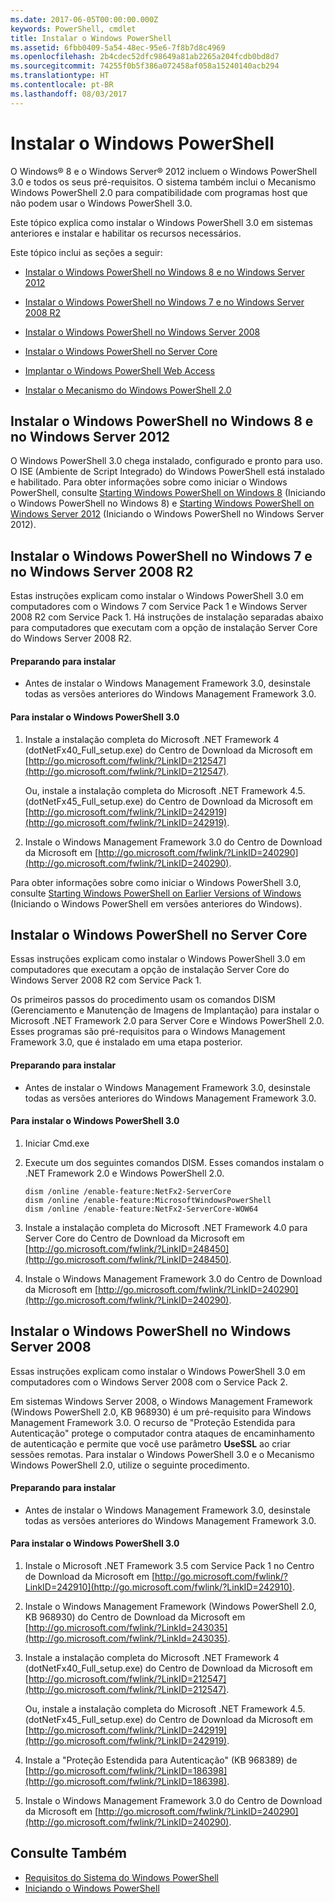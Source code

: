 ```yaml
---
ms.date: 2017-06-05T00:00:00.000Z
keywords: PowerShell, cmdlet
title: Instalar o Windows PowerShell
ms.assetid: 6fbb0409-5a54-48ec-95e6-7f8b7d8c4969
ms.openlocfilehash: 2b4cdec52dfc98649a81ab2265a204fcdb0bd8d7
ms.sourcegitcommit: 74255f0b5f386a072458af058a15240140acb294
ms.translationtype: HT
ms.contentlocale: pt-BR
ms.lasthandoff: 08/03/2017
---
```

# <a name="installing-windows-powershell"></a>Instalar o Windows PowerShell
O Windows® 8 e o Windows Server® 2012 incluem o Windows PowerShell 3.0 e todos os seus pré-requisitos. O sistema também inclui o Mecanismo Windows PowerShell 2.0 para compatibilidade com programas host que não podem usar o Windows PowerShell 3.0.

Este tópico explica como instalar o Windows PowerShell 3.0 em sistemas anteriores e instalar e habilitar os recursos necessários.

Este tópico inclui as seções a seguir:

-   [Instalar o Windows PowerShell no Windows 8 e no Windows Server 2012](Installing-Windows-PowerShell.md#BKMK_InstallingOnWindows8andWindowsServer2012)

-   [Instalar o Windows PowerShell no Windows 7 e no Windows Server 2008 R2](Installing-Windows-PowerShell.md#BKMK_InstallingOnWindows7andWindowsServer2008R2)

-   [Instalar o Windows PowerShell no Windows Server 2008](Installing-Windows-PowerShell.md#BKMK_InstallingOnWindowsServer2008LH)

-   [Instalar o Windows PowerShell no Server Core](Installing-Windows-PowerShell.md#BKMK_InstallingOnServerCore)

-   [Implantar o Windows PowerShell Web Access](https://technet.microsoft.com/en-us/library/639d0eff-98a3-4124-b52c-26921ebd98b0)

-   [Instalar o Mecanismo do Windows PowerShell 2.0](Installing-the-Windows-PowerShell-2.0-Engine.md)

## <a name="BKMK_InstallingOnWindows8andWindowsServer2012"></a>Instalar o Windows PowerShell no Windows 8 e no Windows Server 2012
O Windows PowerShell 3.0 chega instalado, configurado e pronto para uso. O ISE (Ambiente de Script Integrado) do Windows PowerShell está instalado e habilitado. Para obter informações sobre como iniciar o Windows PowerShell, consulte [Starting Windows PowerShell on Windows 8](https://technet.microsoft.com/en-us/library/d7be1668-8617-4890-ad90-dd9765fbd2c3) (Iniciando o Windows PowerShell no Windows 8) e [Starting Windows PowerShell on Windows Server 2012](https://technet.microsoft.com/library/hh831491.aspx#BKMK_powershell) (Iniciando o Windows PowerShell no Windows Server 2012).

## <a name="BKMK_InstallingOnWindows7andWindowsServer2008R2"></a>Instalar o Windows PowerShell no Windows 7 e no Windows Server 2008 R2
Estas instruções explicam como instalar o Windows PowerShell 3.0 em computadores com o Windows 7 com Service Pack 1 e Windows Server 2008 R2 com Service Pack 1. Há instruções de instalação separadas abaixo para computadores que executam com a opção de instalação Server Core do Windows Server 2008 R2.

#### <a name="getting-ready-to-install"></a>Preparando para instalar

-   Antes de instalar o Windows Management Framework 3.0, desinstale todas as versões anteriores do Windows Management Framework 3.0.

#### <a name="to-install-windows-powershell-30"></a>Para instalar o Windows PowerShell 3.0

1.  Instale a instalação completa do Microsoft .NET Framework 4 (dotNetFx40_Full_setup.exe) do Centro de Download da Microsoft em [http://go.microsoft.com/fwlink/?LinkID=212547](http://go.microsoft.com/fwlink/?LinkID=212547).

    Ou, instale a instalação completa do Microsoft .NET Framework 4.5.(dotNetFx45_Full_setup.exe) do Centro de Download da Microsoft em [http://go.microsoft.com/fwlink/?LinkID=242919](http://go.microsoft.com/fwlink/?LinkID=242919).

2.  Instale o Windows Management Framework 3.0 do Centro de Download da Microsoft em [http://go.microsoft.com/fwlink/?LinkID=240290](http://go.microsoft.com/fwlink/?LinkID=240290).

Para obter informações sobre como iniciar o Windows PowerShell 3.0, consulte [Starting Windows PowerShell on Earlier Versions of Windows](Starting-Windows-PowerShell-on-Earlier-Versions-of-Windows.md) (Iniciando o Windows PowerShell em versões anteriores do Windows).

## <a name="BKMK_InstallingOnServerCore"></a>Instalar o Windows PowerShell no Server Core
Essas instruções explicam como instalar o Windows PowerShell 3.0 em computadores que executam a opção de instalação Server Core do Windows Server 2008 R2 com Service Pack 1.

Os primeiros passos do procedimento usam os comandos DISM (Gerenciamento e Manutenção de Imagens de Implantação) para instalar o Microsoft .NET Framework 2.0 para Server Core e Windows PowerShell 2.0. Esses programas são pré-requisitos para o Windows Management Framework 3.0, que é instalado em uma etapa posterior.

#### <a name="getting-ready-to-install"></a>Preparando para instalar

-   Antes de instalar o Windows Management Framework 3.0, desinstale todas as versões anteriores do Windows Management Framework 3.0.

#### <a name="to-install-windows-powershell-30"></a>Para instalar o Windows PowerShell 3.0

1.  Iniciar Cmd.exe

2.  Execute um dos seguintes comandos DISM. Esses comandos instalam o .NET Framework 2.0 e Windows PowerShell 2.0.

    ```
    dism /online /enable-feature:NetFx2-ServerCore
    dism /online /enable-feature:MicrosoftWindowsPowerShell
    dism /online /enable-feature:NetFx2-ServerCore-WOW64
    ```

3.  Instale a instalação completa do Microsoft .NET Framework 4.0 para Server Core do Centro de Download da Microsoft em [http://go.microsoft.com/fwlink/?LinkID=248450](http://go.microsoft.com/fwlink/?LinkID=248450).

4.  Instale o Windows Management Framework 3.0 do Centro de Download da Microsoft em [http://go.microsoft.com/fwlink/?LinkID=240290](http://go.microsoft.com/fwlink/?LinkID=240290).

## <a name="BKMK_InstallingOnWindowsServer2008LH"></a>Instalar o Windows PowerShell no Windows Server 2008
Essas instruções explicam como instalar o Windows PowerShell 3.0 em computadores com o Windows Server 2008 com o Service Pack 2.

Em sistemas Windows Server 2008, o Windows Management Framework (Windows PowerShell 2.0, KB 968930) é um pré-requisito para Windows Management Framework 3.0. O recurso de "Proteção Estendida para Autenticação" protege o computador contra ataques de encaminhamento de autenticação e permite que você use parâmetro **UseSSL** ao criar sessões remotas. Para instalar o Windows PowerShell 3.0 e o Mecanismo Windows PowerShell 2.0, utilize o seguinte procedimento.

#### <a name="getting-ready-to-install"></a>Preparando para instalar

-   Antes de instalar o Windows Management Framework 3.0, desinstale todas as versões anteriores do Windows Management Framework 3.0.

#### <a name="to-install-windows-powershell-30"></a>Para instalar o Windows PowerShell 3.0

1.  Instale o Microsoft .NET Framework 3.5 com Service Pack 1 no Centro de Download da Microsoft em [http://go.microsoft.com/fwlink/?LinkID=242910](http://go.microsoft.com/fwlink/?LinkID=242910).

2.  Instale o Windows Management Framework (Windows PowerShell 2.0, KB 968930) do Centro de Download da Microsoft em [http://go.microsoft.com/fwlink/?LinkId=243035](http://go.microsoft.com/fwlink/?LinkId=243035).

3.  Instale a instalação completa do Microsoft .NET Framework 4 (dotNetFx40_Full_setup.exe) do Centro de Download da Microsoft em [http://go.microsoft.com/fwlink/?LinkID=212547](http://go.microsoft.com/fwlink/?LinkID=212547).

    Ou, instale a instalação completa do Microsoft .NET Framework 4.5.(dotNetFx45_Full_setup.exe) do Centro de Download da Microsoft em [http://go.microsoft.com/fwlink/?LinkID=242919](http://go.microsoft.com/fwlink/?LinkID=242919).

4.  Instale a "Proteção Estendida para Autenticação" (KB 968389) de [http://go.microsoft.com/fwlink/?LinkID=186398](http://go.microsoft.com/fwlink/?LinkID=186398).

5.  Instale o Windows Management Framework 3.0 do Centro de Download da Microsoft em [http://go.microsoft.com/fwlink/?LinkID=240290](http://go.microsoft.com/fwlink/?LinkID=240290).

## <a name="see-also"></a>Consulte Também
- [Requisitos do Sistema do Windows PowerShell](Windows-PowerShell-System-Requirements.md)
- [Iniciando o Windows PowerShell](https://technet.microsoft.com/en-us/library/8ec8c2d7-8e7c-4722-a3d2-498fe5739a8e)

